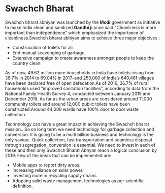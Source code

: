 # Swachch Bharat

Swachch bharat abhiyan was launched by the __Modi__ government as initiative to make India clean and sanitized.__Gandhi ji__ once said
"Cleanliness is more important than independence" which emphasized the importance of cleanliness.Swachch bharat abhiyan aims to achieve
three major objecives :
<ul>
  <li>Construcution of toilets for all.</li>
  <li>End manual scavenging of garbage</li>
  <li>Extensive campaign to create awareness amongst people to keep the country clean</li>
</ul>

As of now, 49.62 million more households in India have toilets–rising from 38.7% in 2014 to 69.04% in 2017–and 250,000 of India’s 649,481 
villages have been declared free of open defecation.As of 2016, 36.7% of rural households used “improved sanitation facilities”, according
to data from the National Family Health Survey 4, conducted between January 2015 and December 2016. As far as the urban areas are considered
around 11,000 community toilets and around 12,000 public toilets have been constructed.Around 44,000
wards have 100% door to door waste collection.

Technnology can have a great impact in achieving the Swachch bharat mission.. So on long term we need technology for garbage collection and conversion.
It is going to be a multi billion business and technology is the only saviour. Quick collection, fast transportation and seamless disposal through
segregation, conversion is essential. We need to invest in each of these and then only Swachch Bharat Abhyan reach a logical conclusion by 2019.
Few of the ideas that can be implemented are:
<ul>
  <li>Mobile apps to report dirty areas.</li>
  <li>Increasing reliance on solar power.</li>
  <li>Investing more in recycling supply chains.</li>
  <li>Adopting solid waste management technologies as per scientific definition.</li>
 </ul>
